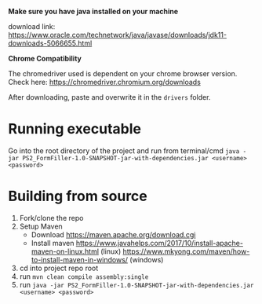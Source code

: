 **Make sure you have java installed on your machine**

download link: https://www.oracle.com/technetwork/java/javase/downloads/jdk11-downloads-5066655.html

**Chrome Compatibility**

The chromedriver used is dependent on your chrome browser version.
Check here:
https://chromedriver.chromium.org/downloads

After downloading, paste and overwrite it in the `drivers` folder.

# Running executable

Go into the root directory of the project and run from terminal/cmd
`java -jar PS2_FormFiller-1.0-SNAPSHOT-jar-with-dependencies.jar <username> <password>`

# Building from source

1. Fork/clone the repo
2. Setup Maven
    - Download https://maven.apache.org/download.cgi 
    - Install maven https://www.javahelps.com/2017/10/install-apache-maven-on-linux.html (linux)
    https://www.mkyong.com/maven/how-to-install-maven-in-windows/ (windows)
3. cd into project repo root
4. run `mvn clean compile assembly:single`
5. run `java -jar PS2_FormFiller-1.0-SNAPSHOT-jar-with-dependencies.jar <username> <password>`